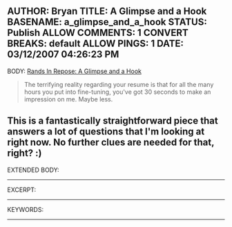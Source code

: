 AUTHOR: Bryan
TITLE: A Glimpse and a Hook
BASENAME: a_glimpse_and_a_hook
STATUS: Publish
ALLOW COMMENTS: 1
CONVERT BREAKS: __default__
ALLOW PINGS: 1
DATE: 03/12/2007 04:26:23 PM
-----
BODY:
<a title="Rands In Repose: A Glimpse and a Hook" href="http://www.randsinrepose.com/archives/2007/02/25/a_glimpse_and_a_hook.html">Rands In Repose: A Glimpse and a Hook</a>

<blockquote>The terrifying reality regarding your resume is that for all the many hours you put into fine-tuning, you've got 30 seconds to make an impression on me. Maybe less.</blockquote>

This is a fantastically straightforward piece that answers a lot of questions that I'm looking at <strong>right now</strong>. No further clues are needed for that, right? :)
-----
EXTENDED BODY:

-----
EXCERPT:

-----
KEYWORDS:

-----


